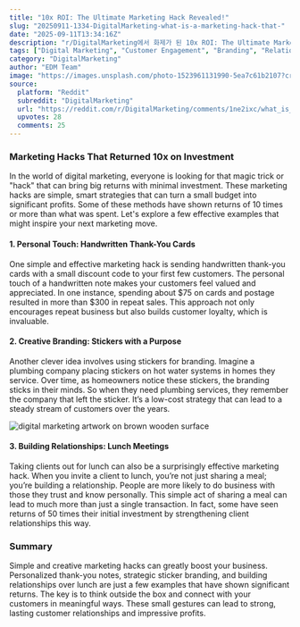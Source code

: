 ```yaml
---
title: "10x ROI: The Ultimate Marketing Hack Revealed!"
slug: "20250911-1334-DigitalMarketing-what-is-a-marketing-hack-that-"
date: "2025-09-11T13:34:16Z"
description: "r/DigitalMarketing에서 화제가 된 10x ROI: The Ultimate Marketing Hack Revealed!에 대한 깊이 있는 분석과 인사이트"
tags: ["Digital Marketing", "Customer Engagement", "Branding", "Relationship Building"]
category: "DigitalMarketing"
author: "EDM Team"
image: "https://images.unsplash.com/photo-1523961131990-5ea7c61b2107?crop=entropy&cs=tinysrgb&fit=max&fm=jpg&ixid=M3w3OTU0NDF8MHwxfHNlYXJjaHwyOXx8ZGlnaXRhbCUyMG1hcmtldGluZ3xlbnwxfDB8fHwxNzU3NTk3NjQwfDA&ixlib=rb-4.1.0&q=80&w=1080"
source:
  platform: "Reddit"
  subreddit: "DigitalMarketing"
  url: "https://reddit.com/r/DigitalMarketing/comments/1ne2ixc/what_is_a_marketing_hack_that_retuned_10x_of_what/"
  upvotes: 28
  comments: 25
---
```


### Marketing Hacks That Returned 10x on Investment

In the world of digital marketing, everyone is looking for that magic trick or "hack" that can bring big returns with minimal investment. These marketing hacks are simple, smart strategies that can turn a small budget into significant profits. Some of these methods have shown returns of 10 times or more than what was spent. Let's explore a few effective examples that might inspire your next marketing move.

#### 1. Personal Touch: Handwritten Thank-You Cards

One simple and effective marketing hack is sending handwritten thank-you cards with a small discount code to your first few customers. The personal touch of a handwritten note makes your customers feel valued and appreciated. In one instance, spending about $75 on cards and postage resulted in more than $300 in repeat sales. This approach not only encourages repeat business but also builds customer loyalty, which is invaluable.

#### 2. Creative Branding: Stickers with a Purpose

Another clever idea involves using stickers for branding. Imagine a plumbing company placing stickers on hot water systems in homes they service. Over time, as homeowners notice these stickers, the branding sticks in their minds. So when they need plumbing services, they remember the company that left the sticker. It’s a low-cost strategy that can lead to a steady stream of customers over the years.

![digital marketing artwork on brown wooden surface](https://images.unsplash.com/photo-1557838923-2985c318be48?crop=entropy&cs=tinysrgb&fit=max&fm=jpg&ixid=M3w3OTU0NDF8MHwxfHNlYXJjaHwyMnx8c2VvfGVufDF8MHx8fDE3NTc1OTc2NDB8MA&ixlib=rb-4.1.0&q=80&w=1080)

#### 3. Building Relationships: Lunch Meetings

Taking clients out for lunch can also be a surprisingly effective marketing hack. When you invite a client to lunch, you’re not just sharing a meal; you’re building a relationship. People are more likely to do business with those they trust and know personally. This simple act of sharing a meal can lead to much more than just a single transaction. In fact, some have seen returns of 50 times their initial investment by strengthening client relationships this way.

### Summary

Simple and creative marketing hacks can greatly boost your business. Personalized thank-you notes, strategic sticker branding, and building relationships over lunch are just a few examples that have shown significant returns. The key is to think outside the box and connect with your customers in meaningful ways. These small gestures can lead to strong, lasting customer relationships and impressive profits.